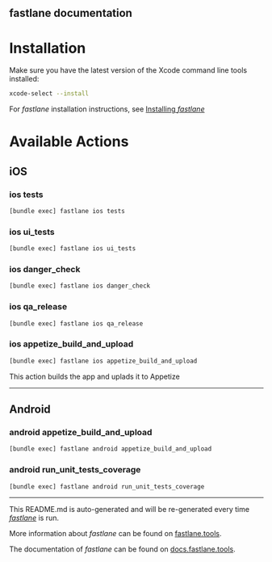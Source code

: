 fastlane documentation
----

# Installation

Make sure you have the latest version of the Xcode command line tools installed:

```sh
xcode-select --install
```

For _fastlane_ installation instructions, see [Installing _fastlane_](https://docs.fastlane.tools/#installing-fastlane)

# Available Actions

## iOS

### ios tests

```sh
[bundle exec] fastlane ios tests
```



### ios ui_tests

```sh
[bundle exec] fastlane ios ui_tests
```



### ios danger_check

```sh
[bundle exec] fastlane ios danger_check
```



### ios qa_release

```sh
[bundle exec] fastlane ios qa_release
```



### ios appetize_build_and_upload

```sh
[bundle exec] fastlane ios appetize_build_and_upload
```

This action builds the app and uplads it to Appetize

----


## Android

### android appetize_build_and_upload

```sh
[bundle exec] fastlane android appetize_build_and_upload
```



### android run_unit_tests_coverage

```sh
[bundle exec] fastlane android run_unit_tests_coverage
```



----

This README.md is auto-generated and will be re-generated every time [_fastlane_](https://fastlane.tools) is run.

More information about _fastlane_ can be found on [fastlane.tools](https://fastlane.tools).

The documentation of _fastlane_ can be found on [docs.fastlane.tools](https://docs.fastlane.tools).
